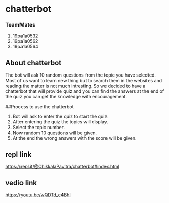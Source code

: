 # chatterbot
### TeamMates
 1. 19pa1a0532
 2. 19pa1a0562
 3. 19pa1a0564

## About chatterbot
The bot will ask 10 random questions from the topic you have selected.
Most of us want to learn new thing but to search them in the websites and reading the matter is not much intresting.
So we decided to have a chatterbot that will provide quiz and you can find the answers at the end of the quiz you can get the knowledge with encouragement.

##Process to use the chatterbot
1. Bot will ask to enter the quiz to start the quiz.
2. After entering the quiz the topics will display.
3. Select the topic number.
4. Now random 10 questions will be given.
5. At the end the wrong answers with the score will be given.


## repl link
https://repl.it/@ChikkalaPavitra/chatterbot#index.html

## vedio link
https://youtu.be/wQDTd_c4BhI
